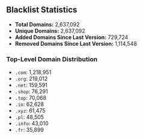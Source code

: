 ## Blacklist Statistics

- **Total Domains:** 2,637,092
- **Unique Domains:** 2,637,092
- **Added Domains Since Last Version:** 729,724
- **Removed Domains Since Last Version:** 1,114,548

### Top-Level Domain Distribution

-  `.com`: 1,218,951
-  `.org`: 219,012
-  `.net`: 159,591
-  `.shop`: 76,291
-  `.top`: 70,068
-  `.io`: 62,628
-  `.xyz`: 61,475
-  `.pl`: 48,505
-  `.info`: 43,010
-  `.fr`: 35,899
